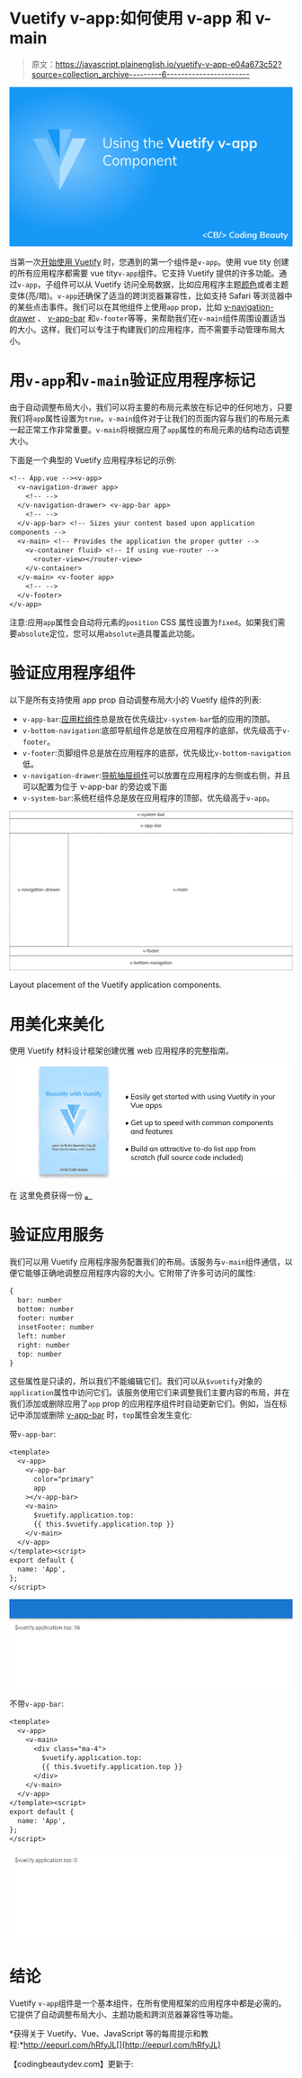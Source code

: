 # Vuetify v-app:如何使用 v-app 和 v-main

> 原文：<https://javascript.plainenglish.io/vuetify-v-app-e04a673c52?source=collection_archive---------6----------------------->

![](img/2b826370106139836152230acb737256.png)

当第一次[开始使用 Vuetify](https://codingbeautydev.com/blog/vuetify-getting-started/) 时，您遇到的第一个组件是`v-app`。使用 vue tity 创建的所有应用程序都需要 vue tity`v-app`组件。它支持 Vuetify 提供的许多功能。通过`v-app`，子组件可以从 Vuetify 访问全局数据，比如应用程序主题[颜色](https://codingbeautydev.com/blog/vuetify-colors/)或者主题变体(亮/暗)。`v-app`还确保了适当的跨浏览器兼容性，比如支持 Safari 等浏览器中的某些点击事件。我们可以在其他组件上使用`app` prop，比如 [v-navigation-drawer](https://codingbeautydev.com/blog/vuetify-navigation-drawer/) 、 [v-app-bar](https://codingbeautydev.com/blog/vuetify-app-bar/) 和`v-footer`等等，来帮助我们在`v-main`组件周围设置适当的大小。这样，我们可以专注于构建我们的应用程序，而不需要手动管理布局大小。

# 用`v-app`和`v-main`验证应用程序标记

由于自动调整布局大小，我们可以将主要的布局元素放在标记中的任何地方，只要我们将`app`属性设置为`true`。`v-main`组件对于让我们的页面内容与我们的布局元素一起正常工作非常重要。`v-main`将根据应用了`app`属性的布局元素的结构动态调整大小。

下面是一个典型的 Vuetify 应用程序标记的示例:

```
<!-- App.vue --><v-app>
  <v-navigation-drawer app>
    <!-- -->
  </v-navigation-drawer> <v-app-bar app>
    <!-- -->
  </v-app-bar> <!-- Sizes your content based upon application components -->
  <v-main> <!-- Provides the application the proper gutter -->
    <v-container fluid> <!-- If using vue-router -->
      <router-view></router-view>
    </v-container>
  </v-main> <v-footer app>
    <!-- -->
  </v-footer>
</v-app>
```

注意:应用`app`属性会自动将元素的`position` CSS 属性设置为`fixed`。如果我们需要`absolute`定位，您可以用`absolute`道具覆盖此功能。

# 验证应用程序组件

以下是所有支持使用 app prop 自动调整布局大小的 Vuetify 组件的列表:

*   `v-app-bar`:[应用栏组件](https://codingbeautydev.com/blog/vuetify-app-bar/)总是放在优先级比`v-system-bar`低的应用的顶部。
*   `v-bottom-navigation`:底部导航组件总是放在应用程序的底部，优先级高于`v-footer`。
*   `v-footer`:页脚组件总是放在应用程序的底部，优先级比`v-bottom-navigation`低。
*   `v-navigation-drawer`:[导航抽屉组件](https://codingbeautydev.com/blog/vuetify-navigation-drawer/)可以放置在应用程序的左侧或右侧，并且可以配置为位于 v-app-bar 的旁边或下面
*   `v-system-bar`:系统栏组件总是放在应用程序的顶部，优先级高于`v-app`。

![](img/2b8f1e3e88d4e6c913fc9fbf3bba31e4.png)

Layout placement of the Vuetify application components.

# 用美化来美化

使用 Vuetify 材料设计框架创建优雅 web 应用程序的完整指南。

![](img/ff271935eabc3e42d8f111285dca7821.png)

在 这里免费获得一份 [**。**](https://mailchi.mp/583226ee0d7b/beautify-with-vuetify)

# 验证应用服务

我们可以用 Vuetify 应用程序服务配置我们的布局。该服务与`v-main`组件通信，以便它能够正确地调整应用程序内容的大小。它附带了许多可访问的属性:

```
{
  bar: number
  bottom: number
  footer: number
  insetFooter: number
  left: number
  right: number
  top: number
}
```

这些属性是只读的，所以我们不能编辑它们。我们可以从`$vuetify`对象的`application`属性中访问它们。该服务使用它们来调整我们主要内容的布局，并在我们添加或删除应用了`app` prop 的应用程序组件时自动更新它们。例如，当在标记中添加或删除 [v-app-bar](https://codingbeautydev.com/blog/vuetify-app-bar/) 时，`top`属性会发生变化:

带`v-app-bar`:

```
<template>
  <v-app>
    <v-app-bar
      color="primary"
      app
    ></v-app-bar>
    <v-main>
      $vuetify.application.top:
      {{ this.$vuetify.application.top }}
    </v-main>
  </v-app>
</template><script>
export default {
  name: 'App',
};
</script>
```

![](img/d5b16421a8c4e3c31625aa2388926229.png)

不带`v-app-bar`:

```
<template>
  <v-app>
    <v-main>
      <div class="ma-4">
        $vuetify.application.top:
        {{ this.$vuetify.application.top }}
      </div>
    </v-main>
  </v-app>
</template><script>
export default {
  name: 'App',
};
</script>
```

![](img/2f13ccc6235e2cbd9aa2ed6b000ce8ae.png)

# 结论

Vuetify `v-app`组件是一个基本组件，在所有使用框架的应用程序中都是必需的。它提供了自动调整布局大小、主题功能和跨浏览器兼容性等功能。

*获得关于 Vuetify、Vue、JavaScript 等的每周提示和教程:*http://eepurl.com/hRfyJL[](http://eepurl.com/hRfyJL)

【codingbeautydev.com】更新于:[](https://codingbeautydev.com/blog/vuetify-v-app/)